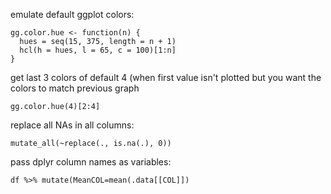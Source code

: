emulate default ggplot colors:
```
gg.color.hue <- function(n) {
  hues = seq(15, 375, length = n + 1)
  hcl(h = hues, l = 65, c = 100)[1:n]
}
```

get last 3 colors of default 4
(when first value isn't plotted but you want the colors to match previous graph
```
gg.color.hue(4)[2:4]
```

replace all NAs in all columns:
```
mutate_all(~replace(., is.na(.), 0))
```

pass dplyr column names as variables:
```
df %>% mutate(MeanCOL=mean(.data[[COL]])
```